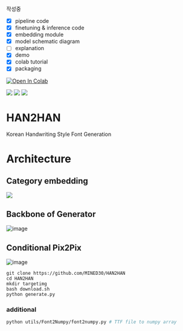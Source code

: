 작성중
 - [x] pipeline code
 - [x] finetuning & inference code
 - [x] embedding module
 - [x] model schematic diagram
 - [ ] explanation
 - [x] demo
 - [x] colab tutorial
 - [x] packaging

<a href="https://colab.research.google.com/github/MINED30/HAN2HAN/blob/main/colab_demo.ipynb" target="_parent"><img src="https://colab.research.google.com/assets/colab-badge.svg" alt="Open In Colab"/></a>

<img src="https://github.com/MINED30/HAN2HAN/blob/main/demo/seo-dae-moon.gif"/>

<img src="https://github.com/MINED30/HAN2HAN/blob/main/demo/result.gif"/>

<img src="https://github.com/MINED30/HAN2HAN/blob/main/demo/ENGFONT.gif"/>

# HAN2HAN
Korean Handwriting Style Font Generation

# Architecture

## Category embedding
<img src="https://github.com/MINED30/HAN2HAN/blob/main/demo/CategoryEmbedding.gif"/>

## Backbone of Generator
![image](https://user-images.githubusercontent.com/73981982/140708404-b7fb5e32-27b9-4d06-a473-88fa85075816.png)

## Conditional Pix2Pix
![image](https://user-images.githubusercontent.com/73981982/140708533-b014f9af-4836-47c1-a906-2b7e50ed04be.png)


```
git clone https://github.com/MINED30/HAN2HAN
cd HAN2HAN
mkdir targetimg
bash download.sh
python generate.py
```

### additional
```bash
python utils/Font2Numpy/font2numpy.py # TTF file to numpy array
```
